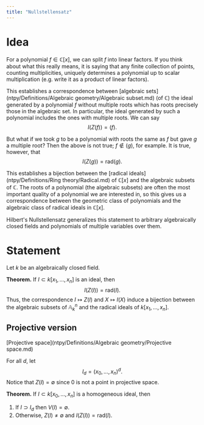 ```yaml
---
title: "Nullstellensatz"
---
```


# Idea
For a polynomial $f\in\mathbb{C}[x]$, we can split $f$ into linear factors. If you think about what this really means, it is saying that any finite collection of points, counting multiplicities, uniquely determines a polynomial up to scalar multiplication (e.g. write it as a product of linear factors).

This establishes a correspondence between [algebraic sets](ntpy/Definitions/Algebraic geometry/Algebraic subset.md) (of $\mathbb{C}$) the ideal generated by a polynomial $f$ without multiple roots which has roots precisely those in the algebraic set. In particular, the ideal generated by such a polynomial includes the ones with multiple roots. We can say $$I(Z(f))=(f).$$ 

But what if we took $g$ to be a polynomial with roots the same as $f$ but gave $g$ a multiple root? Then the above is not true; $f\not\in (g)$, for example. It is true, however, that $$I(Z(g))=\text{rad}(g).$$

This establishes a bijection between the [radical ideals](ntpy/Definitions/Ring theory/Radical.md) of $\mathbb{C}[x]$ and the algebraic subsets of $\mathbb{C}$. The roots of a polynomial (the algebraic subsets) are often the most important quality of a polynomial we are interested in, so this gives us a correspondence between the geometric class of polynomials and the algebraic class of radical ideals in $\mathbb{C}[x]$. 

Hilbert's Nullstellensatz generalizes this statement to arbitrary algebraically closed fields and polynomials of multiple variables over them.

# Statement
Let $k$ be an algebraically closed field.

**Theorem.** If $I\subset k[x_1,\dots,x_n]$ is an ideal, then $$I(Z(I))=\text{rad}(I).$$ Thus, the correspondence $I\mapsto Z(I)$ and $X\mapsto I(X)$ induce a bijection between the algebraic subsets of $\mathbb{A}^n_k$ and the radical ideals of $k[x_1,\dots,x_n]$.

## Projective version

[Projective space](ntpy/Definitions/Algebraic geometry/Projective space.md)

For all $d$, let $$I_d=(x_0,\dots,x_n)^d.$$ Notice that $Z(I)=\emptyset$ since 0 is not a point in projective space.

**Theorem.** If $I\subset k[x_0,\dots,x_n]$ is a homogeneous ideal, then 
1. If $I\supset I_d$ then $V(I)=\emptyset$. 
2. Otherwise, $Z(I)\neq \emptyset$ and $I(Z(I))=\text{rad}(I)$. 
